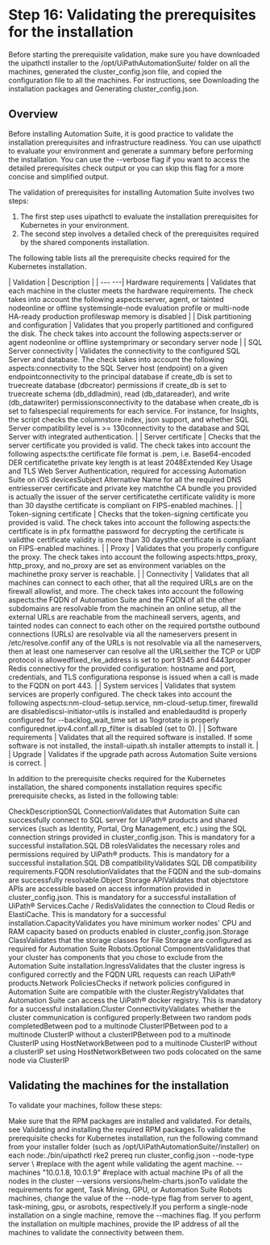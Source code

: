 ﻿# Step 16: Validating the prerequisites for the installation

Before starting the prerequisite validation, make sure you have downloaded the uipathctl installer to the /opt/UiPathAutomationSuite/<version> folder on all the machines, generated the cluster_config.json file, and copied the configuration file to all the machines. For instructions, see Downloading the installation packages and Generating cluster_config.json.

## Overview

Before installing Automation Suite, it is good practice to validate the installation prerequisites and infrastructure readiness. You can use uipathctl to evaluate your environment and generate a summary before performing the installation. You can use the --verbose flag if you want to access the detailed prerequisites check output or you can skip this flag for a more concise and simplified output.

The validation of prerequisites for installing Automation Suite involves two steps:

1. The first step uses uipathctl to evaluate the installation prerequisites for Kubernetes in your environment.
2. The second step involves a detailed check of the prerequisites required by the shared components installation.

The following table lists all the prerequisite checks required for the Kubernetes installation.


| Validation | Description |
| --- ---| Hardware requirements | Validates that each machine in the cluster meets the hardware requirements. The check takes into account the following aspects:server, agent, or tainted nodeonline or offline systemsingle-node evaluation profile or multi-node HA-ready production profileswap memory is disabled |
| Disk partitioning and configuration | Validates that you properly partitioned and configured the disk. The check takes into account the following aspects:server or agent nodeonline or offline systemprimary or secondary server node |
| SQL Server connectivity | Validates the connectivity to the configured SQL Server and database. The check takes into account the following aspects:connectivity to the SQL Server host (endpoint) on a given endpointconnectivity to the principal database if create_db is set to truecreate database (dbcreator) permissions if create_db is set to truecreate schema (db_ddladmin), read (db_datareader), and write (db_datawriter) permissionsconnectivity to the database when create_db is set to falsespecial requirements for each service. For instance, for Insights, the script checks the columnstore index, json support, and whether SQL Server compatibility level is >= 130connectivity to the database and SQL Server with integrated authentication. |
| Server certificate | Checks that the server certificate you provided is valid. The check takes into account the following aspects:the certificate file format is .pem, i.e. Base64-encoded DER certificatethe private key length is at least 2048Extended Key Usage and TLS Web Server Authentication, required for accessing Automation Suite on iOS devicesSubject Alternative Name for all the required DNS entriesserver certificate and private key matchthe CA bundle you provided is actually the issuer of the server certificatethe certificate validity is more than 30 daysthe certificate is compliant on FIPS-enabled machines. |
| Token-signing certificate | Checks that the token-signing certificate you provided is valid. The check takes into account the following aspects:the certificate is in pfx formatthe password for decrypting the certificate is validthe certificate validity is more than 30 daysthe certificate is compliant on FIPS-enabled machines. |
| Proxy | Validates that you properly configure the proxy. The check takes into account the following aspects:https_proxy, http_proxy, and no_proxy are set as environment variables on the machinethe proxy server is reachable. |
| Connectivity | Validates that all machines can connect to each other, that all the required URLs are on the firewall allowlist, and more. The check takes into account the following aspects:the FQDN of Automation Suite and the FQDN of all the other subdomains are resolvable from the machinein an online setup, all the external URLs are reachable from the machineall servers, agents, and tainted nodes can connect to each other on the required portsthe outbound connections (URLs) are resolvable via all the nameservers present in /etc/resolve.confif any of the URLs is not resolvable via all the nameservers, then at least one nameserver can resolve all the URLseither the TCP or UDP protocol is allowedfixed_rke_address is set to port 9345 and 6443proper Redis connectivy for the provided configuration: hostname and port, credentials, and TLS configurationa response is issued when a call is made to the FQDN on port 443. |
| System services | Validates that system services are properly configured. The check takes into account the following aspects:nm-cloud-setup.service, nm-cloud-setup.timer, firewalld are disablediscsi-initiator-utils is installed and enabledauditd is properly configured for --backlog_wait_time set as 1logrotate is properly configurednet.ipv4.conf.all.rp_filter is disabled (set to 0). |
| Software requirements | Validates that all the required software is installed. If some software is not installed, the install-uipath.sh installer attempts to install it. |
| Upgrade | Validates if the upgrade path across Automation Suite versions is correct. |

In addition to the prerequisite checks required for the Kubernetes installation, the shared components installation requires specific prerequisite checks, as listed in the following table:

CheckDescriptionSQL ConnectionValidates that Automation Suite can successfully connect to SQL server for UiPath® products and shared services (such as Identity, Portal, Org Management, etc.) using the SQL connection strings provided in cluster_config.json. This is mandatory for a successful installation.SQL DB rolesValidates the necessary roles and permissions required by UiPath® products. This is mandatory for a successful installation.SQL DB compatibilityValidates SQL DB compatibility requirements.FQDN resolutionValidates that the FQDN and the sub-domains are successfully resolvable.Object Storage APIValidates that objectstore APIs are accessible based on access information provided in cluster_config.json. This is mandatory for a successful installation of UiPath® Services.Cache / RedisValidates the connection to Cloud Redis or ElastiCache. This is mandatory for a successful installation.CapacityValidates you have minimum worker nodes' CPU and RAM capacity based on products enabled in cluster_config.json.Storage ClassValidates that the storage classes for File Storage are configured as required for Automation Suite Robots.Optional ComponentsValidates that your cluster has components that you chose to exclude from the Automation Suite installation.IngressValidates that the cluster ingress is configured correctly and the FQDN URL requests can reach UiPath® products.Network PoliciesChecks if network policies configured in Automation Suite are compatible with the cluster.RegistryValidates that Automation Suite can access the UiPath® docker registry. This is mandatory for a successful installation.Cluster ConnectivityValidates whether the cluster communication is configured properly:Between two random pods completedBetween pod to a multinode ClusterIPBetween pod to a multinode ClusterIP without a clusterIPBetween pod to a multinode ClusterIP using HostNetworkBetween pod to a multinode ClusterIP without a clusterIP set using HostNetworkBetween two pods colocated on the same node via ClusterIP


## Validating the machines for the installation

To validate your machines, follow these steps:

Make sure that the RPM packages are installed and validated. For details, see Validating and installing the required RPM packages.To validate the prerequisite checks for Kubernetes installation, run the following command from your installer folder (such as /opt/UiPathAutomationSuite/<version>/installer) on each node:./bin/uipathctl rke2 prereq run cluster_config.json
    --node-type server \ #replace with the agent while validating the agent machine. 
    --machines "10.0.1.8, 10.0.1.9" #replace with actual machine IPs of all the nodes in the cluster 
    --versions versions/helm-charts.jsonTo validate the requirements for agent, Task Mining, GPU, or Automation Suite Robots machines, change the value of the --node-type flag from server to agent, task-mining, gpu, or asrobots, respectively.If you perform a single-node installation on a single machine, remove the --machines flag. If you perform the installation on multiple machines, provide the IP address of all the machines to validate the connectivity between them.

